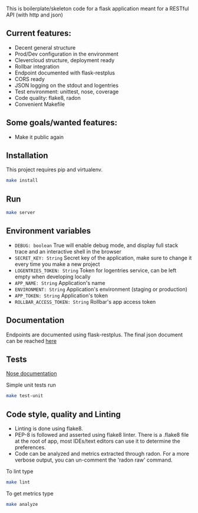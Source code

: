 This is boilerplate/skeleton code for a flask application meant for a RESTful API (with http and json)

## Current features:

 * Decent general structure
 * Prod/Dev configuration in the environment
 * Clevercloud structure, deployment ready
 * Rollbar integration
 * Endpoint documented with flask-restplus
 * CORS ready
 * JSON logging on the stdout and logentries
 * Test environment: unittest, nose, coverage
 * Code quality: flake8, radon
 * Convenient Makefile

## Some goals/wanted features:

 * Make it public again

## Installation

This project requires pip and virtualenv.
```bash
make install
```

## Run
```bash
make server
```

## Environment variables

 * `DEBUG: boolean` True will enable debug mode, and display full stack trace and an interactive shell in the browser
 * `SECRET_KEY: String` Secret key of the application, make sure to change it every time you make a new project
 * `LOGENTRIES_TOKEN: String` Token for logentries service, can be left empty when developing locally
 * `APP_NAME: String` Application's name
 * `ENVIRONMENT: String` Application's environment (staging or production)
 * `APP_TOKEN: String` Application's token
 * `ROLLBAR_ACCESS_TOKEN: String` Rollbar's app access token

## Documentation

Endpoints are documented using flask-restplus.
The final json document can be reached [here](http://localhost:5000/spec)

## Tests

 [Nose documentation](http://nose.readthedocs.io/en/latest/plugins/cover.html)

 Simple unit tests run
```bash
make test-unit
```

## Code style, quality and Linting

 * Linting is done using flake8.
 * PEP-8 is followed and asserted using flake8 linter. There is a .flake8 file at the root of app, most IDEs/text editors can use it to determine the preferences.
 * Code can be analyzed and metrics extracted through radon. For a more verbose output, you can un-comment the 'radon raw' command.

 To lint type
```bash
make lint
```

To get metrics type
```bash
make analyze
```
